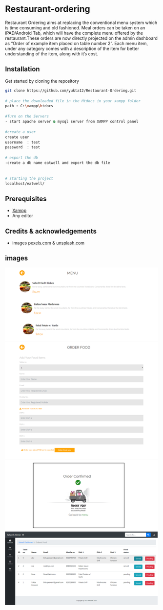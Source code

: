 # Restaurant-ordering

Restaurant Ordering aims at replacing the conventional menu system which is time consuming and old fashioned. Meal orders can be taken on an iPAD/Android Tab, which will have the complete menu offered by the restaurant.These orders are now directly projected on the admin dashboard as “Order of example item placed on table number 2”. Each menu item, under any category comes with a description of the item for better understanding of the item, along with it’s cost.

## Installation

Get started by cloning the repository

```bash
git clone https://github.com/yukta12/Restaurant-Ordering.git

# place the downloaded file in the Htdocs in your xampp folder
path : C:\xampp\htdocs

#Turn on the Servers
- start apache server & mysql server from XAMPP control panel

#create a user
create user
username  : test
password  : test

# export the db 
-create a db name eatwell and export the db file


# starting the project
localhost/eatwell/ 

```

## Prerequisites

- [Xampp](https://www.apachefriends.org/download.html)
- Any editor


## Credits & acknowledgements

- images [pexels.com](https://www.pexels.com/royalty-free-images/) & [unsplash.com](https://unsplash.com/)


## images
<img src="https://github.com/yukta12/Restaurant-Ordering/blob/master/images/show-menu.png" width="500">
<img src="https://github.com/yukta12/Restaurant-Ordering/blob/master/images/order-food.png" width="500">
<img src="https://github.com/yukta12/Restaurant-Ordering/blob/master/images/confirm-order.png" width="500">
<img src="https://github.com/yukta12/Restaurant-Ordering/blob/master/images/admin.png" width="500">


